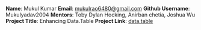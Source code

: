 **Name**: Mukul Kumar 
**Email**: mukulrao6480@gmail.com 
**Github Username**: Mukulyadav2004
**Mentors**: Toby Dylan Hocking, Anirban chetia, Joshua Wu
**Project Title**: Enhancing Data.Table
**Project Link**: [data.table](https://github.com/Rdatatable/data.table)
